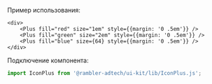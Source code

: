 Пример использования:

```
<div>
	<Plus fill="red" size="1em" style={{margin: '0 .5em'}} />
	<Plus fill="green" size="2em" style={{margin: '0 .5em'}} />
	<Plus fill="blue" size={64} style={{margin: '0 .5em'}} />
</div>
```

Подключение компонента:

```javascript
import IconPlus from '@rambler-adtech/ui-kit/lib/IconPlus.js';
```
